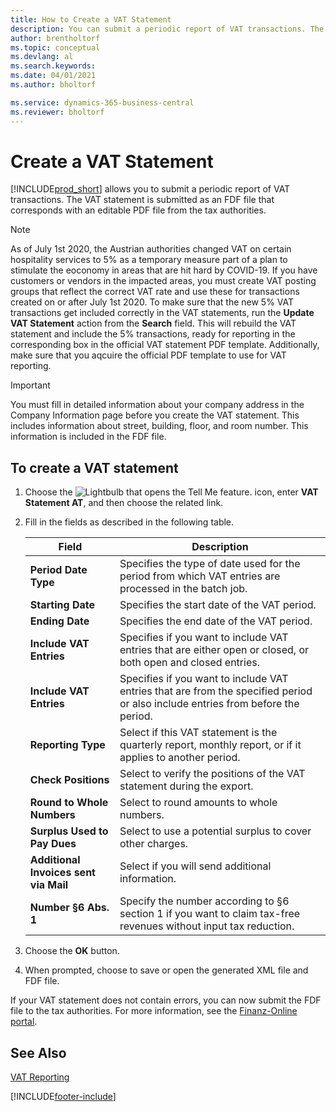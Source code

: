 ```yaml
---
title: How to Create a VAT Statement
description: You can submit a periodic report of VAT transactions. The VAT statement is submitted as an FDF file that corresponds with an editable PDF file from the tax authorities.
author: brentholtorf
ms.topic: conceptual
ms.devlang: al
ms.search.keywords:
ms.date: 04/01/2021
ms.author: bholtorf

ms.service: dynamics-365-business-central
ms.reviewer: bholtorf
---
```

# Create a VAT Statement
[!INCLUDE[prod_short](../../includes/prod_short.md)] allows you to submit a periodic report of VAT transactions. The VAT statement is submitted as an FDF file that corresponds with an editable PDF file from the tax authorities.  

> [!NOTE]  
>  As of July 1st 2020, the Austrian authorities changed VAT on certain hospitality services to 5% as a temporary measure part of a plan to stimulate the eoconomy in areas that are hit hard by COVID-19. If you have customers or vendors in the impacted areas, you must create VAT posting groups that reflect the correct VAT rate and use these for transactions created on or after July 1st 2020. To make sure that the new 5% VAT transactions get included correctly in the VAT statements, run the **Update VAT Statement** action from the **Search** field. This will rebuild the VAT statement and include the 5% transactions, ready for reporting in the corresponding box in the official VAT statement PDF template. Additionally, make sure that you aqcuire the official PDF template to use for VAT reporting.  

> [!IMPORTANT]  
>  You must fill in detailed information about your company address in the Company Information page before you create the VAT statement. This includes information about street, building, floor, and room number. This information is included in the FDF file.  

## To create a VAT statement  

1.  Choose the ![Lightbulb that opens the Tell Me feature.](../../media/ui-search/search_small.png "Tell me what you want to do") icon, enter **VAT Statement AT**, and then choose the related link.  
2.  Fill in the fields as described in the following table.  

    |Field|Description|  
    |---------------------------------|---------------------------------------|  
    |**Period Date Type**|Specifies the type of date used for the period from which VAT entries are processed in the batch job.|
    |**Starting Date**|Specifies the start date of the VAT period.|  
    |**Ending Date**|Specifies the end date of the VAT period.|  
    |**Include VAT Entries**|Specifies if you want to include VAT entries that are either open or closed, or both open and closed entries.|  
    |**Include VAT Entries**|Specifies if you want to include VAT entries that are from the specified period or also include entries from before the period.|  
    |**Reporting Type**|Select if this VAT statement is the quarterly report, monthly report, or if it applies to another period.|  
    |**Check Positions**|Select to verify the positions of the VAT statement during the export.|  
    |**Round to Whole Numbers**|Select to round amounts to whole numbers.|  
    |**Surplus Used to Pay Dues**|Select to use a potential surplus to cover other charges.|  
    |**Additional Invoices sent via Mail**|Select if you will send additional information.|  
    |**Number §6 Abs. 1**|Specify the number according to §6 section 1 if you want to claim tax-free revenues without input tax reduction.|  

3.  Choose the **OK** button.  
4.  When prompted, choose to save or open the generated XML file and FDF file.  

If your VAT statement does not contain errors, you can now submit the FDF file to the tax authorities. For more information, see the [Finanz-Online portal](https://go.microsoft.com/fwlink/?LinkId=239929).  

## See Also  
[VAT Reporting](vat-reporting.md)


[!INCLUDE[footer-include](../../includes/footer-banner.md)]
